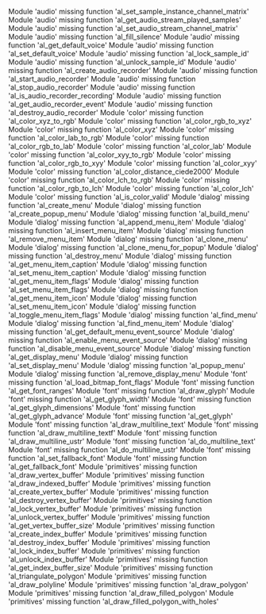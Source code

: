 Module 'audio' missing function 'al_set_sample_instance_channel_matrix' 
Module 'audio' missing function 'al_get_audio_stream_played_samples' 
Module 'audio' missing function 'al_set_audio_stream_channel_matrix' 
Module 'audio' missing function 'al_fill_silence' 
Module 'audio' missing function 'al_get_default_voice' 
Module 'audio' missing function 'al_set_default_voice' 
Module 'audio' missing function 'al_lock_sample_id' 
Module 'audio' missing function 'al_unlock_sample_id' 
Module 'audio' missing function 'al_create_audio_recorder' 
Module 'audio' missing function 'al_start_audio_recorder' 
Module 'audio' missing function 'al_stop_audio_recorder' 
Module 'audio' missing function 'al_is_audio_recorder_recording' 
Module 'audio' missing function 'al_get_audio_recorder_event' 
Module 'audio' missing function 'al_destroy_audio_recorder' 
Module 'color' missing function 'al_color_xyz_to_rgb' 
Module 'color' missing function 'al_color_rgb_to_xyz' 
Module 'color' missing function 'al_color_xyz' 
Module 'color' missing function 'al_color_lab_to_rgb' 
Module 'color' missing function 'al_color_rgb_to_lab' 
Module 'color' missing function 'al_color_lab' 
Module 'color' missing function 'al_color_xyy_to_rgb' 
Module 'color' missing function 'al_color_rgb_to_xyy' 
Module 'color' missing function 'al_color_xyy' 
Module 'color' missing function 'al_color_distance_ciede2000' 
Module 'color' missing function 'al_color_lch_to_rgb' 
Module 'color' missing function 'al_color_rgb_to_lch' 
Module 'color' missing function 'al_color_lch' 
Module 'color' missing function 'al_is_color_valid' 
Module 'dialog' missing function 'al_create_menu' 
Module 'dialog' missing function 'al_create_popup_menu' 
Module 'dialog' missing function 'al_build_menu' 
Module 'dialog' missing function 'al_append_menu_item' 
Module 'dialog' missing function 'al_insert_menu_item' 
Module 'dialog' missing function 'al_remove_menu_item' 
Module 'dialog' missing function 'al_clone_menu' 
Module 'dialog' missing function 'al_clone_menu_for_popup' 
Module 'dialog' missing function 'al_destroy_menu' 
Module 'dialog' missing function 'al_get_menu_item_caption' 
Module 'dialog' missing function 'al_set_menu_item_caption' 
Module 'dialog' missing function 'al_get_menu_item_flags' 
Module 'dialog' missing function 'al_set_menu_item_flags' 
Module 'dialog' missing function 'al_get_menu_item_icon' 
Module 'dialog' missing function 'al_set_menu_item_icon' 
Module 'dialog' missing function 'al_toggle_menu_item_flags' 
Module 'dialog' missing function 'al_find_menu' 
Module 'dialog' missing function 'al_find_menu_item' 
Module 'dialog' missing function 'al_get_default_menu_event_source' 
Module 'dialog' missing function 'al_enable_menu_event_source' 
Module 'dialog' missing function 'al_disable_menu_event_source' 
Module 'dialog' missing function 'al_get_display_menu' 
Module 'dialog' missing function 'al_set_display_menu' 
Module 'dialog' missing function 'al_popup_menu' 
Module 'dialog' missing function 'al_remove_display_menu' 
Module 'font' missing function 'al_load_bitmap_font_flags' 
Module 'font' missing function 'al_get_font_ranges' 
Module 'font' missing function 'al_draw_glyph' 
Module 'font' missing function 'al_get_glyph_width' 
Module 'font' missing function 'al_get_glyph_dimensions' 
Module 'font' missing function 'al_get_glyph_advance' 
Module 'font' missing function 'al_get_glyph' 
Module 'font' missing function 'al_draw_multiline_text' 
Module 'font' missing function 'al_draw_multiline_textf' 
Module 'font' missing function 'al_draw_multiline_ustr' 
Module 'font' missing function 'al_do_multiline_text' 
Module 'font' missing function 'al_do_multiline_ustr' 
Module 'font' missing function 'al_set_fallback_font' 
Module 'font' missing function 'al_get_fallback_font' 
Module 'primitives' missing function 'al_draw_vertex_buffer' 
Module 'primitives' missing function 'al_draw_indexed_buffer' 
Module 'primitives' missing function 'al_create_vertex_buffer' 
Module 'primitives' missing function 'al_destroy_vertex_buffer' 
Module 'primitives' missing function 'al_lock_vertex_buffer' 
Module 'primitives' missing function 'al_unlock_vertex_buffer' 
Module 'primitives' missing function 'al_get_vertex_buffer_size' 
Module 'primitives' missing function 'al_create_index_buffer' 
Module 'primitives' missing function 'al_destroy_index_buffer' 
Module 'primitives' missing function 'al_lock_index_buffer' 
Module 'primitives' missing function 'al_unlock_index_buffer' 
Module 'primitives' missing function 'al_get_index_buffer_size' 
Module 'primitives' missing function 'al_triangulate_polygon' 
Module 'primitives' missing function 'al_draw_polyline' 
Module 'primitives' missing function 'al_draw_polygon' 
Module 'primitives' missing function 'al_draw_filled_polygon' 
Module 'primitives' missing function 'al_draw_filled_polygon_with_holes' 
